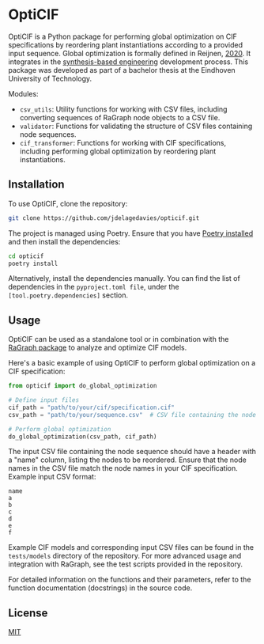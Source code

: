 # OptiCIF

OptiCIF is a Python package for performing global optimization on CIF specifications by reordering plant instantiations according to a provided input sequence. Global optimization is formally defined in Reijnen, [2020](https://www.persistent-identifier.nl/urn:nbn:nl:ui:25-115168de-878f-4f5f-9c55-126f20f845fe). It integrates in the [synthesis-based engineering](https://www.eclipse.org/escet/cif/synthesis-based-engineering/approaches/synthesis-based-engineering.html) development process. This package was developed as part of a bachelor thesis at the Eindhoven University of Technology.

Modules:
- `csv_utils`: Utility functions for working with CSV files, including converting sequences of RaGraph node objects to a CSV file.
- `validator`: Functions for validating the structure of CSV files containing node sequences.
- `cif_transformer`: Functions for working with CIF specifications, including performing global optimization by reordering plant instantiations.

## Installation

To use OptiCIF, clone the repository:

```bash
git clone https://github.com/jdelagedavies/opticif.git
```

The project is managed using Poetry. Ensure that you have [Poetry installed](https://python-poetry.org/docs/#installation) and then install the dependencies:

```bash
cd opticif
poetry install
```

Alternatively, install the dependencies manually. You can find the list of dependencies in the `pyproject.toml file`, under the `[tool.poetry.dependencies]` section.

## Usage

OptiCIF can be used as a standalone tool or in combination with the [RaGraph package](https://ragraph.ratio-case.nl/) to analyze and
optimize CIF models.

Here's a basic example of using OptiCIF to perform global optimization on a CIF specification:

```python
from opticif import do_global_optimization

# Define input files
cif_path = "path/to/your/cif/specification.cif"
csv_path = "path/to/your/sequence.csv"  # CSV file containing the node sequence

# Perform global optimization
do_global_optimization(csv_path, cif_path)
```

The input CSV file containing the node sequence should have a header with a "name" column, listing the nodes to be reordered. Ensure that the node names in the CSV file match the node names in your CIF specification. Example input CSV format:

```csv
name
a
b
c
d
e
f
```

Example CIF models and corresponding input CSV files can be found in the `tests/models` directory of the repository. For more advanced usage and integration with RaGraph, see the test scripts provided in the repository.

For detailed information on the functions and their parameters, refer to the function documentation (docstrings) in the source code.

## License

[MIT](LICENSE)
